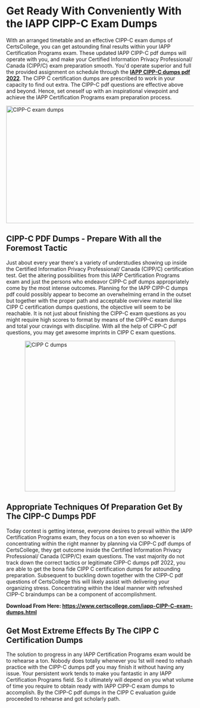 <h1><strong>Get Ready With Conveniently With the IAPP CIPP-C Exam Dumps&nbsp;</strong></h1>
<p><span style="font-weight: 400;">With an arranged timetable and an effective  CIPP-C exam dumps of CertsCollege, you can get astounding final results within your IAPP Certification Programs exam. These updated IAPP CIPP-C pdf dumps will operate with you, and make your Certified Information Privacy Professional/ Canada (CIPP/C) exam preparation smooth. You'd operate superior and full the provided assignment on schedule through the <strong><a href="https://www.certscollege.com/iapp-CIPP-C-exam-dumps.html">IAPP CIPP-C dumps pdf 2022</a></strong>. The CIPP C certification dumps are prescribed to work in your capacity to find out extra. The  CIPP-C pdf questions are effective above and beyond. Hence, set oneself up with an inspirational viewpoint and achieve the IAPP Certification Programs exam preparation process.&nbsp;</span></p>
<p><span style="font-weight: 400;"><img style="display: block; margin-left: auto; margin-right: auto;" src="https://i.ibb.co/CPDK3ps/Yellow-and-Blue-Initiative-Blog-Banner.png" alt="CIPP-C exam dumps" width="559" height="315" /></span></p>
<h2><strong>CIPP-C PDF Dumps - Prepare With all the Foremost Tactic</strong></h2>
<p><span style="font-weight: 400;">Just about every year there's a variety of understudies showing up inside the Certified Information Privacy Professional/ Canada (CIPP/C) certification test. Get the altering possibilities from this IAPP Certification Programs exam and just the persons who endeavor CIPP-C pdf dumps appropriately come by the most intense outcomes. Planning for the IAPP CIPP-C dumps pdf could possibly appear to become an overwhelming errand in the outset but together with the proper path and acceptable overview material like CIPP C certification dumps questions, the objective will seem to be reachable. It is not just about finishing the CIPP-C exam questions as you might require high scores to format by means of the CIPP-C exam dumps and total your cravings with discipline. With all the help of CIPP-C pdf questions, you may get awesome imprints in CIPP C exam questions.</span></p>
<p><span style="font-weight: 400;"><a href="https://tinyurl.com/3ktun7rk"><img style="display: block; margin-left: auto; margin-right: auto;" src="https://i.ibb.co/9tMrhdY/Teacher-Appreciation-Invitation.png" alt="CIPP C dumps " width="404" height="404" /></a></span></p>
<h2><strong>Appropriate Techniques Of Preparation Get By The CIPP-C Dumps PDF</strong></h2>
<p><span style="font-weight: 400;">Today contest is getting intense, everyone desires to prevail within the IAPP Certification Programs exam, they focus on a ton even so whoever is concentrating within the right manner by planning via CIPP-C pdf dumps of CertsCollege, they get outcome inside the Certified Information Privacy Professional/ Canada (CIPP/C) exam questions. The vast majority do not track down the correct tactics or legitimate CIPP-C dumps pdf 2022, you are able to get the bona fide CIPP C certification dumps for astounding preparation. Subsequent to buckling down together with the  CIPP-C pdf questions of CertsCollege this will likely assist with delivering your organizing stress. Concentrating within the Ideal manner with refreshed CIPP-C braindumps can be a component of accomplishment.</span></p>
<p><span style="font-weight: 400;"><strong>Download From Here: <a href="https://www.certscollege.com/iapp-CIPP-C-exam-dumps.html">https://www.certscollege.com/iapp-CIPP-C-exam-dumps.html</a></strong></span></p>
<h2><strong>Get Most Extreme Effects By The CIPP C Certification Dumps</strong></h2>
<p><span style="font-weight: 400;">The solution to progress in any IAPP Certification Programs exam would be to rehearse a ton. Nobody does totally whenever you 1st will need to rehash practice with the CIPP-C dumps pdf you may finish it without having any issue. Your persistent work tends to make you fantastic in any IAPP Certification Programs field. So it ultimately will depend on you what volume of time you require to obtain ready with IAPP CIPP-C exam dumps to accomplish. By the CIPP-C pdf dumps in the CIPP C evaluation guide proceeded to rehearse and got scholarly path.</span></p>
